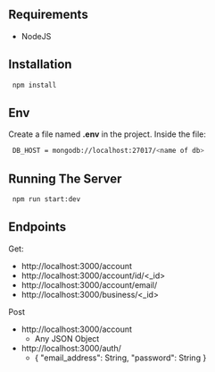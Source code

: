 ## Requirements
* NodeJS

## Installation

```bash
 npm install
```

## Env

Create a file named <b>.env</b> in the project. Inside the file:
```bash
 DB_HOST = mongodb://localhost:27017/<name of db>
```

## Running The Server
```bash
 npm run start:dev
```

## Endpoints
Get:
 * http://localhost:3000/account
 * http://localhost:3000/account/id/<_id>
 * http://localhost:3000/account/email/<email>
 * http://localhost:3000/business/<_id>

Post
 * http://localhost:3000/account
    * Any JSON Object
 * http://localhost:3000/auth/
    * {
      "email_address": String,
      "password": String
    }
